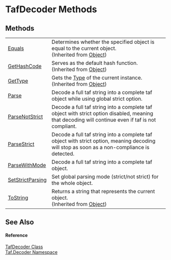 # TafDecoder Methods




## Methods
<table>
<tr>
<td><a href="https://learn.microsoft.com/dotnet/api/system.object.equals#system-object-equals(system-object)" target="_blank" rel="noopener noreferrer">Equals</a></td>
<td>Determines whether the specified object is equal to the current object.<br />(Inherited from <a href="https://learn.microsoft.com/dotnet/api/system.object" target="_blank" rel="noopener noreferrer">Object</a>)</td></tr>
<tr>
<td><a href="https://learn.microsoft.com/dotnet/api/system.object.gethashcode" target="_blank" rel="noopener noreferrer">GetHashCode</a></td>
<td>Serves as the default hash function.<br />(Inherited from <a href="https://learn.microsoft.com/dotnet/api/system.object" target="_blank" rel="noopener noreferrer">Object</a>)</td></tr>
<tr>
<td><a href="https://learn.microsoft.com/dotnet/api/system.object.gettype" target="_blank" rel="noopener noreferrer">GetType</a></td>
<td>Gets the <a href="https://learn.microsoft.com/dotnet/api/system.type" target="_blank" rel="noopener noreferrer">Type</a> of the current instance.<br />(Inherited from <a href="https://learn.microsoft.com/dotnet/api/system.object" target="_blank" rel="noopener noreferrer">Object</a>)</td></tr>
<tr>
<td><a href="M_Taf_Decoder_TafDecoder_Parse.md">Parse</a></td>
<td>Decode a full taf string into a complete taf object while using global strict option.</td></tr>
<tr>
<td><a href="M_Taf_Decoder_TafDecoder_ParseNotStrict.md">ParseNotStrict</a></td>
<td>Decode a full taf string into a complete taf object with strict option disabled, meaning that decoding will continue even if taf is not compliant.</td></tr>
<tr>
<td><a href="M_Taf_Decoder_TafDecoder_ParseStrict.md">ParseStrict</a></td>
<td>Decode a full taf string into a complete taf object with strict option, meaning decoding will stop as soon as a non-compliance is detected.</td></tr>
<tr>
<td><a href="M_Taf_Decoder_TafDecoder_ParseWithMode.md">ParseWithMode</a></td>
<td>Decode a full taf string into a complete taf object.</td></tr>
<tr>
<td><a href="M_Taf_Decoder_TafDecoder_SetStrictParsing.md">SetStrictParsing</a></td>
<td>Set global parsing mode (strict/not strict) for the whole object.</td></tr>
<tr>
<td><a href="https://learn.microsoft.com/dotnet/api/system.object.tostring" target="_blank" rel="noopener noreferrer">ToString</a></td>
<td>Returns a string that represents the current object.<br />(Inherited from <a href="https://learn.microsoft.com/dotnet/api/system.object" target="_blank" rel="noopener noreferrer">Object</a>)</td></tr>
</table>

## See Also


#### Reference
<a href="T_Taf_Decoder_TafDecoder.md">TafDecoder Class</a>  
<a href="N_Taf_Decoder.md">Taf.Decoder Namespace</a>  
